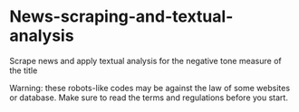 # News-scraping-and-textual-analysis
Scrape news and apply textual analysis for the negative tone measure of the title

Warning: these robots-like codes may be against the law of some websites or database. Make sure to read the terms and regulations before you start. 

